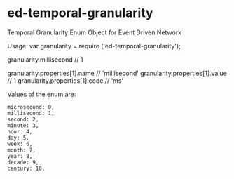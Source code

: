 ed-temporal-granularity
=======================

Temporal Granularity Enum Object for Event Driven Network

Usage: var granularity = require ('ed-temporal-granularity');

granularity.millisecond // 1

granularity.properties[1].name // 'millisecond'
granularity.properties[1].value // 1
granularity.properties[1].code // 'ms'


Values of the enum are:

    microsecond: 0,
    millisecond: 1,
    second: 2,
    minute: 3,
    hour: 4,
    day: 5,
    week: 6,
    month: 7,
    year: 8,
    decade: 9,
    century: 10,